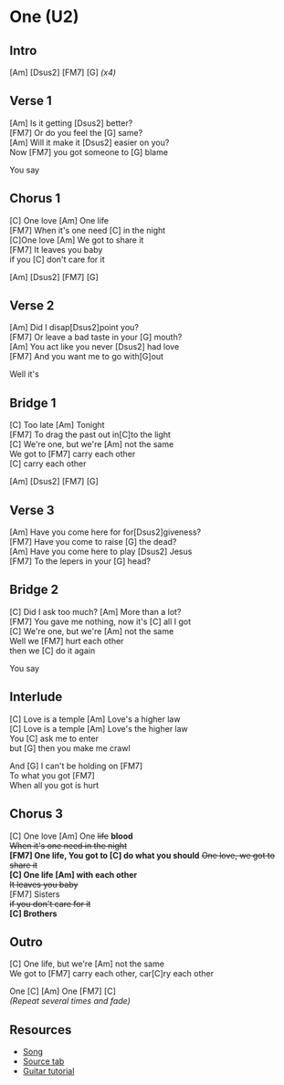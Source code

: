 # One (U2)

## Intro

[Am] [Dsus2] [FM7] [G] _(x4)_
 
## Verse 1

[Am] Is it getting [Dsus2] better?  
[FM7] Or do you feel the [G] same?  
[Am] Will it make it [Dsus2] easier on you?  
Now [FM7] you got someone to [G] blame

You say

## Chorus 1

[C] One love [Am] One life  
[FM7] When it's one need [C] in the night  
[C]One love [Am] We got to share it  
[FM7] It leaves you baby  
if you [C] don't care for it

[Am] [Dsus2] [FM7] [G]

## Verse 2

[Am] Did I disap[Dsus2]point you?  
[FM7] Or leave a bad taste in your [G] mouth?  
[Am] You act like you never [Dsus2] had love  
[FM7] And you want me to go with[G]out

Well it's
 
## Bridge 1

[C] Too late [Am] Tonight  
[FM7] To drag the past out in[C]to the light  
[C] We're one, but we're [Am] not the same  
We got to [FM7] carry each other  
[C] carry each other

[Am] [Dsus2] [FM7] [G]

## Verse 3

[Am] Have you come here for for[Dsus2]giveness?  
[FM7] Have you come to raise [G] the dead?  
[Am] Have you come here to play [Dsus2] Jesus  
[FM7] To the lepers in your [G] head?

## Bridge 2

[C] Did I ask too much? [Am] More than a lot?  
[FM7] You gave me nothing, now it's [C] all I got  
[C] We're one, but we're [Am] not the same  
Well we [FM7] hurt each other  
then we [C] do it again

You say

## Interlude

[C] Love is a temple [Am] Love's a higher law  
[C] Love is a temple [Am] Love's the higher law  
You [C] ask me to enter  
but [G] then you make me crawl
                      
And [G] I can't be holding on [FM7]  
To what you got [FM7]  
When all you got is hurt

## Chorus 3

[C] One love [Am] One ~~life~~ **blood**  
~~When it's one need in the night~~  
**[FM7] One life, You got to [C] do what you should**
~~One love, we got to share it~~  
**[C] One life [Am] with each other**  
~~It leaves you baby~~  
[FM7] Sisters  
~~if you don't care for it~~  
**[C] Brothers**

## Outro

[C] One life, but we're [Am] not the same  
We got to [FM7] carry each other, car[C]ry each other

One [C] [Am] One [FM7] [C]  
_(Repeat several times and fade)_

## Resources

- [Song](https://www.youtube.com/watch?v=ftjEcrrf7r0)
- [Source tab](https://tabs.ultimate-guitar.com/tab/u2/one-chords-87432)
- [Guitar tutorial](https://www.youtube.com/watch?v=wQZaTaexcbk)
